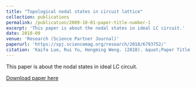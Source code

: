 ```yaml
---
title: "Topological nodal states in circuit lattice"
collection: publications
permalink: /publication/2009-10-01-paper-title-number-1
excerpt: 'This paper is about the nodal states in ideal LC circuit.'
date: 2018-09
venue: 'Research (Science Partner Journal)'
paperurl: 'https://spj.sciencemag.org/research/2018/6793752/'
citation: 'Kaifa Luo, Rui Yu, Hongming Weng. (2018). &quot;Paper Title Number 1.&quot; <i>Research</i>. 1(1).'
---
```

This paper is about the nodal states in ideal LC circuit.

[Download paper here](https://spj.sciencemag.org/research/2018/6793752/)
